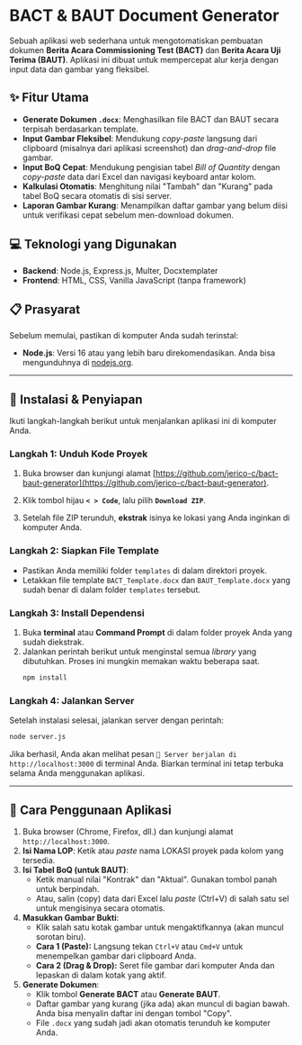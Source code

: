 # BACT & BAUT Document Generator

Sebuah aplikasi web sederhana untuk mengotomatiskan pembuatan dokumen **Berita Acara Commissioning Test (BACT)** dan **Berita Acara Uji Terima (BAUT)**. Aplikasi ini dibuat untuk mempercepat alur kerja dengan input data dan gambar yang fleksibel.

## ✨ Fitur Utama

  - **Generate Dokumen `.docx`**: Menghasilkan file BACT dan BAUT secara terpisah berdasarkan template.
  - **Input Gambar Fleksibel**: Mendukung *copy-paste* langsung dari clipboard (misalnya dari aplikasi screenshot) dan *drag-and-drop* file gambar.
  - **Input BoQ Cepat**: Mendukung pengisian tabel *Bill of Quantity* dengan *copy-paste* data dari Excel dan navigasi keyboard antar kolom.
  - **Kalkulasi Otomatis**: Menghitung nilai "Tambah" dan "Kurang" pada tabel BoQ secara otomatis di sisi server.
  - **Laporan Gambar Kurang**: Menampilkan daftar gambar yang belum diisi untuk verifikasi cepat sebelum men-download dokumen.

## 💻 Teknologi yang Digunakan

  * **Backend**: Node.js, Express.js, Multer, Docxtemplater
  * **Frontend**: HTML, CSS, Vanilla JavaScript (tanpa framework)

## 📋 Prasyarat

Sebelum memulai, pastikan di komputer Anda sudah terinstal:

  - **Node.js**: Versi 16 atau yang lebih baru direkomendasikan. Anda bisa mengunduhnya di [nodejs.org](https://nodejs.org/).

-----

## 🚀 Instalasi & Penyiapan

Ikuti langkah-langkah berikut untuk menjalankan aplikasi ini di komputer Anda.

### Langkah 1: Unduh Kode Proyek

1.  Buka browser dan kunjungi alamat [https://github.com/jerico-c/bact-baut-generator](https://github.com/jerico-c/bact-baut-generator).

2.  Klik tombol hijau **`< > Code`**, lalu pilih **`Download ZIP`**.

3.  Setelah file ZIP terunduh, **ekstrak** isinya ke lokasi yang Anda inginkan di komputer Anda.

### Langkah 2: Siapkan File Template

  - Pastikan Anda memiliki folder `templates` di dalam direktori proyek.
  - Letakkan file template `BACT_Template.docx` dan `BAUT_Template.docx` yang sudah benar di dalam folder `templates` tersebut.

### Langkah 3: Install Dependensi

1.  Buka **terminal** atau **Command Prompt** di dalam folder proyek Anda yang sudah diekstrak.
2.  Jalankan perintah berikut untuk menginstal semua *library* yang dibutuhkan. Proses ini mungkin memakan waktu beberapa saat.
    ```bash
    npm install
    ```

### Langkah 4: Jalankan Server

Setelah instalasi selesai, jalankan server dengan perintah:

```bash
node server.js
```

Jika berhasil, Anda akan melihat pesan `🚀 Server berjalan di http://localhost:3000` di terminal Anda. Biarkan terminal ini tetap terbuka selama Anda menggunakan aplikasi.

-----

## 📝 Cara Penggunaan Aplikasi

1.  Buka browser (Chrome, Firefox, dll.) dan kunjungi alamat `http://localhost:3000`.
2.  **Isi Nama LOP**: Ketik atau *paste* nama LOKASI proyek pada kolom yang tersedia.
3.  **Isi Tabel BoQ (untuk BAUT)**:
      * Ketik manual nilai "Kontrak" dan "Aktual". Gunakan tombol panah untuk berpindah.
      * Atau, salin (copy) data dari Excel lalu *paste* (Ctrl+V) di salah satu sel untuk mengisinya secara otomatis.
4.  **Masukkan Gambar Bukti**:
      * Klik salah satu kotak gambar untuk mengaktifkannya (akan muncul sorotan biru).
      * **Cara 1 (Paste):** Langsung tekan `Ctrl+V` atau `Cmd+V` untuk menempelkan gambar dari clipboard Anda.
      * **Cara 2 (Drag & Drop):** Seret file gambar dari komputer Anda dan lepaskan di dalam kotak yang aktif.
5.  **Generate Dokumen**:
      * Klik tombol **Generate BACT** atau **Generate BAUT**.
      * Daftar gambar yang kurang (jika ada) akan muncul di bagian bawah. Anda bisa menyalin daftar ini dengan tombol "Copy".
      * File `.docx` yang sudah jadi akan otomatis terunduh ke komputer Anda.

